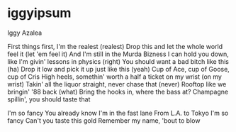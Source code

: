 # iggyipsum
Iggy Azalea

First things first, I'm the realest (realest)
Drop this and let the whole world feel it (let 'em feel it)
And I'm still in the Murda Bizness
I can hold you down, like I'm givin' lessons in physics (right)
You should want a bad bitch like this (ha)
Drop it low and pick it up just like this (yeah)
Cup of Ace, cup of Goose, cup of Cris
High heels, somethin' worth a half a ticket on my wrist (on my wrist)
Takin' all the liquor straight, never chase that (never)
Rooftop like we bringin' '88 back (what)
Bring the hooks in, where the bass at?
Champagne spillin', you should taste that

I'm so fancy
You already know
I'm in the fast lane
From L.A. to Tokyo
I'm so fancy
Can't you taste this gold
Remember my name, 'bout to blow

